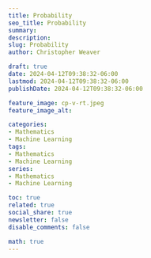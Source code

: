 ```yaml
---
title: Probability
seo_title: Probability
summary: 
description: 
slug: Probability
author: Christopher Weaver

draft: true
date: 2024-04-12T09:38:32-06:00
lastmod: 2024-04-12T09:38:32-06:00
publishDate: 2024-04-12T09:38:32-06:00

feature_image: cp-v-rt.jpeg
feature_image_alt: 

categories:
- Mathematics
- Machine Learning
tags:
- Mathematics
- Machine Learning
series:
- Mathematics
- Machine Learning

toc: true
related: true
social_share: true
newsletter: false
disable_comments: false

math: true
---
```

